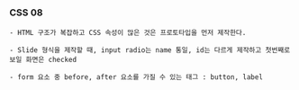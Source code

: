 ### CSS 08
    
    - HTML 구조가 복잡하고 CSS 속성이 많은 것은 프로토타입을 먼저 제작한다.
    
    - Slide 형식을 제작할 때, input radio는 name 통일, id는 다르게 제작하고 첫번째로 보일 화면은 checked
    
    - form 요소 중 before, after 요소를 가질 수 있는 태그 : button, label
